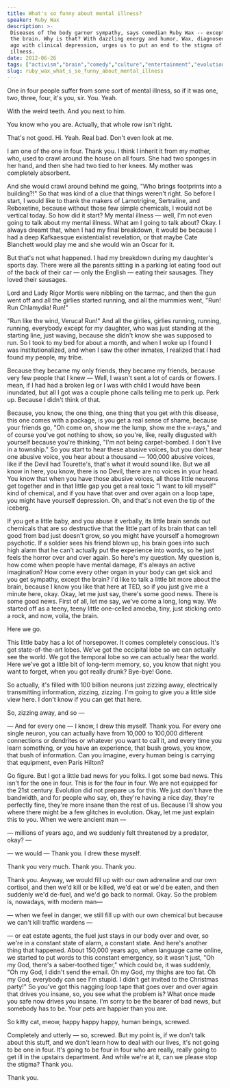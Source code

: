 ```yaml
---
title: What's so funny about mental illness?
speaker: Ruby Wax
description: >-
 Diseases of the body garner sympathy, says comedian Ruby Wax -- except those of
 the brain. Why is that? With dazzling energy and humor, Wax, diagnosed a decade
 ago with clinical depression, urges us to put an end to the stigma of mental
 illness.
date: 2012-06-26
tags: ["activism","brain","comedy","culture","entertainment","evolution","humor","mental-health","society"]
slug: ruby_wax_what_s_so_funny_about_mental_illness
---
```


One in four people suffer from some sort of mental illness, so if it was one, two, three,
four, it's you, sir. You. Yeah. 

With the weird teeth. And you next to him. 

You know who you are. Actually, that whole row isn't right. 

That's not good. Hi. Yeah. Real bad. Don't even look at me. 

I am one of the one in four. Thank you. I think I inherit it from my mother, who, used to
crawl around the house on all fours. She had two sponges in her hand, and then she had two
tied to her knees. My mother was completely absorbent. 

And she would crawl around behind me going, "Who brings footprints into a building?!" So
that was kind of a clue that things weren't right. So before I start, I would like to
thank the makers of Lamotrigine, Sertraline, and Reboxetine, because without those few
simple chemicals, I would not be vertical today. So how did it start? My mental illness —
well, I'm not even going to talk about my mental illness. What am I going to talk about?
Okay. I always dreamt that, when I had my final breakdown, it would be because I had a
deep Kafkaesque existentialist revelation, or that maybe Cate Blanchett would play me and
she would win an Oscar for it. 

But that's not what happened. I had my breakdown during my daughter's sports day. There
were all the parents sitting in a parking lot eating food out of the back of their car —
only the English — eating their sausages. They loved their sausages. 

Lord and Lady Rigor Mortis were nibbling on the tarmac, and then the gun went off and all
the girlies started running, and all the mummies went, "Run! Run Chlamydia! Run!"

"Run like the wind, Veruca! Run!" And all the girlies, girlies running, running, running,
everybody except for my daughter, who was just standing at the starting line, just waving,
because she didn't know she was supposed to run. So I took to my bed for about a month,
and when I woke up I found I was institutionalized, and when I saw the other inmates, I
realized that I had found my people, my tribe. 

Because they became my only friends, they became my friends, because very few people that
I knew — Well, I wasn't sent a lot of cards or flowers. I mean, if I had had a broken leg
or I was with child I would have been inundated, but all I got was a couple phone calls
telling me to perk up. Perk up. Because I didn't think of that. 

Because, you know, the one thing, one thing that you get with this disease, this one comes
with a package, is you get a real sense of shame, because your friends go, "Oh come on,
show me the lump, show me the x-rays," and of course you've got nothing to show, so
you're, like, really disgusted with yourself because you're thinking, "I'm not being
carpet-bombed. I don't live in a township." So you start to hear these abusive voices, but
you don't hear one abusive voice, you hear about a thousand — 100,000 abusive voices, like
if the Devil had Tourette's, that's what it would sound like. But we all know in here, you
know, there is no Devil, there are no voices in your head. You know that when you have
those abusive voices, all those little neurons get together and in that little gap you get
a real toxic "I want to kill myself" kind of chemical, and if you have that over and over
again on a loop tape, you might have yourself depression. Oh, and that's not even the tip
of the iceberg.

If you get a little baby, and you abuse it verbally, its little brain sends out chemicals
that are so destructive that the little part of its brain that can tell good from bad just
doesn't grow, so you might have yourself a homegrown psychotic. If a soldier sees his
friend blown up, his brain goes into such high alarm that he can't actually put the
experience into words, so he just feels the horror over and over again. So here's my
question. My question is, how come when people have mental damage, it's always an active
imagination? How come every other organ in your body can get sick and you get sympathy,
except the brain? I'd like to talk a little bit more about the brain, because I know you
like that here at TED, so if you just give me a minute here, okay. Okay, let me just say,
there's some good news. There is some good news. First of all, let me say, we've come a
long, long way. We started off as a teeny, teeny little one-celled amoeba, tiny, just
sticking onto a rock, and now, voila, the brain.

Here we go. 

This little baby has a lot of horsepower. It comes completely conscious. It's got
state-of-the-art lobes. We've got the occipital lobe so we can actually see the world. We
got the temporal lobe so we can actually hear the world. Here we've got a little bit of
long-term memory, so, you know that night you want to forget, when you got really drunk?
Bye-bye! Gone. 

So actually, it's filled with 100 billion neurons just zizzing away, electrically
transmitting information, zizzing, zizzing. I'm going to give you a little side view here.
I don't know if you can get that here. 

So, zizzing away, and so — 

— And for every one — I know, I drew this myself. Thank you. For every one single neuron,
you can actually have from 10,000 to 100,000 different connections or dendrites or
whatever you want to call it, and every time you learn something, or you have an
experience, that bush grows, you know, that bush of information. Can you imagine, every
human being is carrying that equipment, even Paris Hilton? 

Go figure. But I got a little bad news for you folks. I got some bad news. This isn't for
the one in four. This is for the four in four. We are not equipped for the 21st century.
Evolution did not prepare us for this. We just don't have the bandwidth, and for people
who say, oh, they're having a nice day, they're perfectly fine, they're more insane than
the rest of us. Because I'll show you where there might be a few glitches in evolution.
Okay, let me just explain this to you. When we were ancient man — 

— millions of years ago, and we suddenly felt threatened by a predator, okay? —

— we would — Thank you. I drew these myself. 

Thank you very much. Thank you. Thank you. 

Thank you. Anyway, we would fill up with our own adrenaline and our own cortisol, and then
we'd kill or be killed, we'd eat or we'd be eaten, and then suddenly we'd de-fuel, and
we'd go back to normal. Okay. So the problem is, nowadays, with modern man—

— when we feel in danger, we still fill up with our own chemical but because we can't kill
traffic wardens — 

— or eat estate agents, the fuel just stays in our body over and over, so we're in a
constant state of alarm, a constant state. And here's another thing that happened. About
150,000 years ago, when language came online, we started to put words to this constant
emergency, so it wasn't just, "Oh my God, there's a saber-toothed tiger," which could be,
it was suddenly, "Oh my God, I didn't send the email. Oh my God, my thighs are too fat. Oh
my God, everybody can see I'm stupid. I didn't get invited to the Christmas party!" So
you've got this nagging loop tape that goes over and over again that drives you insane,
so, you see what the problem is? What once made you safe now drives you insane. I'm sorry
to be the bearer of bad news, but somebody has to be. Your pets are happier than you are.

So kitty cat, meow, happy happy happy, human beings, screwed. 

Completely and utterly — so, screwed. But my point is, if we don't talk about this stuff,
and we don't learn how to deal with our lives, it's not going to be one in four. It's
going to be four in four who are really, really going to get ill in the upstairs
department. And while we're at it, can we please stop the stigma? Thank you.

Thank you.

<!--
ad_duration=3.33
event="TEDGlobal 2012"
external_start_time=0
has_talk_citation=0
intro_duration=11.82
is_subtitle_required="False"
is_talk_featured="True"
language="en"
language_swap="False"
native_language="en"
number_of_related_talks=6
number_of_speakers=1
number_of_subtitled_videos=34
number_of_tags=9
number_of_talk_download_languages=35
number_of_talk_more_resources=2
number_of_talk_recommendations=0
number_of_talks_take_actions=1
post_ad_duration=0.83
published_timestamp="2012-10-10 15:01:20"
recording_date="2012-06-26"
speaker_description="Comedian and Mental Health Activist"
speaker_is_published=1
speaker_name="Ruby Wax"
talk_name="What's so funny about mental illness?"
talks_tags=["activism","brain","comedy","culture","entertainment","evolution","humor","mental-health","society"]
url_audio="https://download.ted.com/talks/RubyWax_2012G.mp3?apikey=acme-roadrunner"
url_photo_speaker="https://pe.tedcdn.com/images/ted/540886c136453faeaf4e02ea5da714bbd0f5b1d9_254x191.jpg"
url_photo_talk="https://pe.tedcdn.com/images/ted/ff7673513592401f0b71142bf8b4b3ba9c894d72_1600x1200.jpg"
url_webpage="https://www.ted.com/talks/ruby_wax_what_s_so_funny_about_mental_illness"
video_type_name="TED Stage Talk"
-->